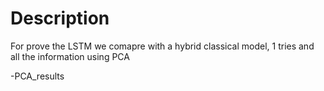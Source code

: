 # Description

For prove the LSTM we comapre with a hybrid classical model, 1 tries and all the information using PCA

-PCA_results

